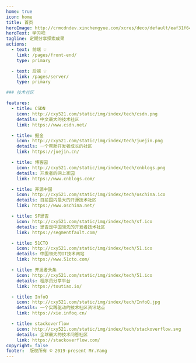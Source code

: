 ```yaml
---
home: true
icon: home
title: 首页
heroImage: http://crmcdndev.xinchengyue.com/xcres/deco/default/eaf31f64d052497fa83eafff823df6a0.jpg
heroText: 学习吧
tagline: 定期分享探索成果
actions:
  - text: 前端 💡
    link: /pages/front-end/
    type: primary

  - text: 后端 💡
    link: /pages/server/
    type: primary

### 技术社区

features:
  - title: CSDN
    icon: http://cxy521.com/static/img/index/tech/csdn.png
    details: 中文最大的技术社区
    link: https://www.csdn.net/

  - title: 掘金
    icon: http://cxy521.com/static/img/index/tech/juejin.png
    details: 一个帮助开发者成长的社区
    link: https://juejin.cn/

  - title: 博客园
    icon: http://cxy521.com/static/img/index/tech/cnblogs.png
    details: 开发者的网上家园
    link: https://www.cnblogs.com/

  - title: 开源中国
    icon: http://cxy521.com/static/img/index/tech/oschina.ico
    details: 目前国内最大的开源技术社区 
    link: https://www.oschina.net/

  - title: SF思否
    icon: http://cxy521.com/static/img/index/tech/sf.ico
    details: 思否是中国领先的开发者技术社区
    link: https://segmentfault.com/

  - title: 51CTO
    icon: http://cxy521.com/static/img/index/tech/51.ico
    details: 中国领先的IT技术网站
    link: https://www.51cto.com/

  - title: 开发者头条
    icon: http://cxy521.com/static/img/index/tech/51.ico
    details: 程序员分享平台
    link: https://toutiao.io/

  - title: InfoQ
    icon: http://cxy521.com/static/img/index/tech/InfoQ.jpg
    details: 一个实践驱动的技术社区资讯站点
    link: https://xie.infoq.cn/

  - title: stackoverflow
    icon: http://cxy521.com/static/img/index/tech/stackoverflow.svg
    details: 全球最大的技术问答社区
    link: https://stackoverflow.com/
copyright: false
footer:  版权所有 © 2019-present Mr.Yang
---
```

